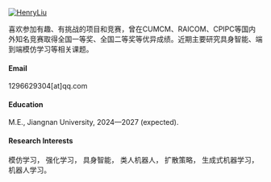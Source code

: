 

[![HenryLiu](https://img.shields.io/badge/senli1073-github-blue?logo=github)](https://github.com/HenryLiukkk)

喜欢参加有趣、有挑战的项目和竞赛，曾在CUMCM、RAICOM、CPIPC等国内外知名竞赛取得全国一等奖、全国二等奖等优异成绩。近期主要研究具身智能、端到端模仿学习等相关课题。

#### Email
1296629304[at]qq.com

#### Education
M.E., Jiangnan University, 2024—2027 (expected).

#### Research Interests
模仿学习， 强化学习， 具身智能， 类人机器人， 扩散策略， 生成式机器学习， 机器人学习。


